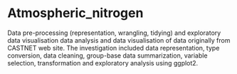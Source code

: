 # Atmospheric_nitrogen
Data pre-processing (representation, wrangling, tidying) and exploratory data visualisation data analysis and data visualisation of data originally from CASTNET web site. The investigation included data representation, type conversion, data cleaning, group-base data summarization, variable selection, transformation and exploratory analysis using ggplot2.
